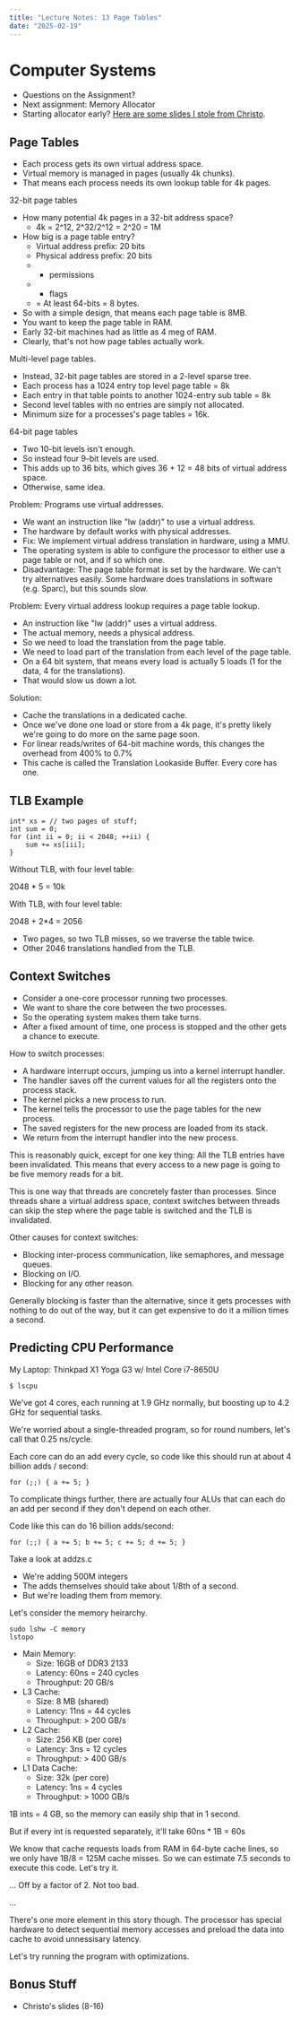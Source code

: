 ```yaml
---
title: "Lecture Notes: 13 Page Tables"
date: "2025-02-19"
---
```


# Computer Systems

 - Questions on the Assignment?
 - Next assignment: Memory Allocator
 - Starting allocator early? 
   [Here are some slides I stole from Christo](../../christo-slides/8_Free_Space_and_GC.pptx).

## Page Tables

 - Each process gets its own virtual address space.
 - Virtual memory is managed in pages (usually 4k chunks).
 - That means each process needs its own lookup table for 4k pages.
 
32-bit page tables 

 - How many potential 4k pages in a 32-bit address space?
   - 4k = 2^12, 2^32/2^12 = 2^20 = 1M
 - How big is a page table entry?
   - Virtual address prefix: 20 bits
   - Physical address prefix: 20 bits
   - + permissions
   - + flags
   - = At least 64-bits = 8 bytes.
 - So with a simple design, that means each page table is 8MB.
 - You want to keep the page table in RAM.
 - Early 32-bit machines had as little as 4 meg of RAM.
 - Clearly, that's not how page tables actually work.

Multi-level page tables.

 - Instead, 32-bit page tables are stored in a 2-level sparse tree.
 - Each process has a 1024 entry top level page table = 8k
 - Each entry in that table points to another 1024-entry sub table = 8k
 - Second level tables with no entries are simply not allocated.
 - Minimum size for a processes's page tables = 16k.

64-bit page tables

 - Two 10-bit levels isn't enough.
 - So instead four 9-bit levels are used.
 - This adds up to 36 bits, which gives 36 + 12 = 48 bits of virtual address space.
 - Otherwise, same idea.

Problem: Programs use virtual addresses.

 - We want an instruction like "lw (addr)" to use a virtual address.
 - The hardware by default works with physical addresses.
 - Fix: We implement virtual address translation in hardware, using a MMU.
 - The operating system is able to configure the processor to either use a
   page table or not, and if so which one.
 - Disadvantage: The page table format is set by the hardware. We can't try
   alternatives easily. Some hardware does translations in software (e.g. Sparc), 
   but this sounds slow.

Problem: Every virtual address lookup requires a page table lookup.

 - An instruction like "lw (addr)" uses a virtual address.
 - The actual memory, needs a physical address.
 - So we need to load the translation from the page table.
 - We need to load part of the translation from each level of the page table.
 - On a 64 bit system, that means every load is actually 5 loads 
   (1 for the data, 4 for the translations).
 - That would slow us down a lot.

Solution:

 - Cache the translations in a dedicated cache.
 - Once we've done one load or store from a 4k page, it's pretty likely we're
   going to do more on the same page soon.
 - For linear reads/writes of 64-bit machine words, this changes the overhead 
   from 400% to 0.7%
 - This cache is called the Translation Lookaside Buffer. Every core has one.

## TLB Example

```
int* xs = // two pages of stuff;
int sum = 0;
for (int ii = 0; ii < 2048; ++ii) {
    sum += xs[iii];
}
```

Without TLB, with four level table:

 2048 * 5 = 10k

With TLB, with four level table:

 2048 + 2\*4 = 2056

 - Two pages, so two TLB misses, so we traverse the table twice.
 - Other 2046 translations handled from the TLB.

## Context Switches

 - Consider a one-core processor running two processes.
 - We want to share the core between the two processes.
 - So the operating system makes them take turns.
 - After a fixed amount of time, one process is stopped and the other gets
   a chance to execute.

How to switch processes:

 - A hardware interrupt occurs, jumping us into a kernel interrupt handler.
 - The handler saves off the current values for all the registers onto the 
   process stack.
 - The kernel picks a new process to run.
 - The kernel tells the processor to use the page tables for the new process.
 - The saved registers for the new process are loaded from its stack.
 - We return from the interrupt handler into the new process.

This is reasonably quick, except for one key thing: All the TLB entries have 
been invalidated. This means that every access to a new page is going to be
five memory reads for a bit.

This is one way that threads are concretely faster than processes. Since threads
share a virtual address space, context switches between threads can skip the step
where the page table is switched and the TLB is invalidated.

Other causes for context switches:

 - Blocking inter-process communication, like semaphores, and message queues.
 - Blocking on I/O.
 - Blocking for any other reason.

Generally blocking is faster than the alternative, since it gets processes with
nothing to do out of the way, but it can get expensive to do it a million times
a second.

## Predicting CPU Performance

My Laptop: Thinkpad X1 Yoga G3 w/ Intel Core i7-8650U

```
$ lscpu
```

We've got 4 cores, each running at 1.9 GHz normally, but boosting up to 4.2 GHz
for sequential tasks.

We're worried about a single-threaded program, so for round numbers, 
let's call that 0.25 ns/cycle.

Each core can do an add every cycle, so code like this should
run at about 4 billion adds / second:

```
for (;;) { a += 5; } 
```

To complicate things further, there are actually four ALUs that can
each do an add per second if they don't depend on each other.

Code like this can do 16 billion adds/second:

```
for (;;) { a += 5; b += 5; c += 5; d += 5; }
```

Take a look at addzs.c

 - We're adding 500M integers
 - The adds themselves should take about 1/8th of a second.
 - But we're loading them from memory.

Let's consider the memory heirarchy.

```
sudo lshw -C memory
lstopo
```

 - Main Memory:
   - Size: 16GB of DDR3 2133
   - Latency: 60ns = 240 cycles
   - Throughput: 20 GB/s
 - L3 Cache:
   - Size: 8 MB (shared)
   - Latency: 11ns = 44 cycles
   - Throughput: > 200 GB/s 
 - L2 Cache:
   - Size: 256 KB (per core)
   - Latency: 3ns = 12 cycles
   - Throughput: > 400 GB/s
 - L1 Data Cache:
   - Size: 32k (per core)
   - Latency: 1ns = 4 cycles
   - Throughput: > 1000 GB/s

1B ints = 4 GB, so the memory can easily ship that in 1 second.

But if every int is requested separately, it'll take 60ns * 1B = 60s

We know that cache requests loads from RAM in 64-byte cache lines, so
we only have 1B/8 = 125M cache misses. So we can estimate 7.5 seconds
to execute this code. Let's try it.

... Off by a factor of 2. Not too bad.

...

There's one more element in this story though. The processor has special
hardware to detect sequential memory accesses and preload the data into
cache to avoid unnessisary latency.

Let's try running the program with optimizations.

## Bonus Stuff

 * Christo's slides (8-16)

